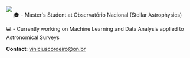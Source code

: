 <a href="https://github.com/anuraghazra/github-readme-stats">
  <img align="left" src="https://github-readme-stats.vercel.app/api?username=cordeirossauro&show_icons=True&theme=dracula"/>
</a>

:mortar_board: - Master's Student at Observatório Nacional (Stellar Astrophysics) 


:computer: - Currently working on Machine Learning and Data Analysis applied to Astronomical Surveys


**Contact**: viniciuscordeiro@on.br
